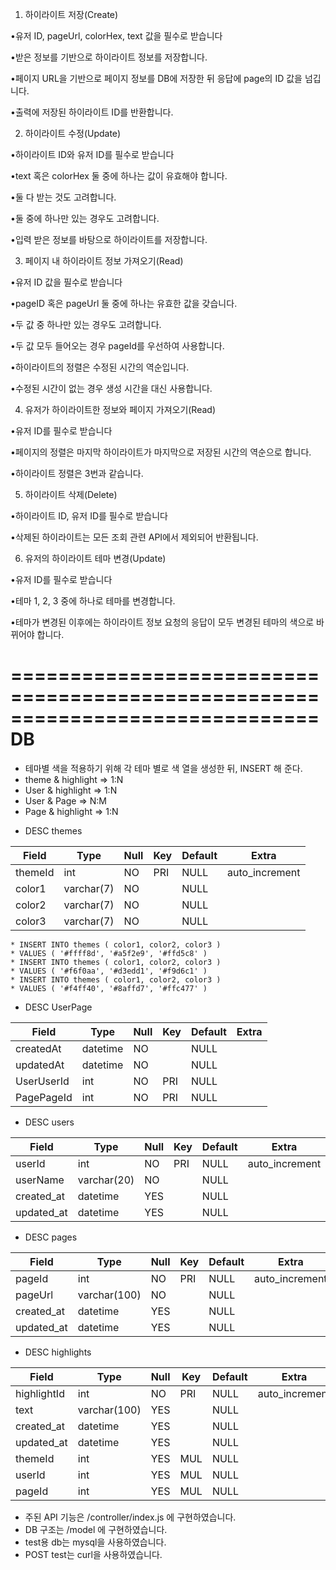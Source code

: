 1. 하이라이트 저장(Create)

•유저 ID, pageUrl, colorHex, text 값을 필수로 받습니다

•받은 정보를 기반으로 하이라이트 정보를 저장합니다.

•페이지 URL을 기반으로 페이지 정보를 DB에 저장한 뒤 응답에 page의 ID 값을 넘깁니다.

•출력에 저장된 하이라이트 ID를 반환합니다.


2. 하이라이트 수정(Update)

•하이라이트 ID와 유저 ID를 필수로 받습니다

•text 혹은 colorHex 둘 중에 하나는 값이 유효해야 합니다.

•둘 다 받는 것도 고려합니다.

•둘 중에 하나만 있는 경우도 고려합니다.

•입력 받은 정보를 바탕으로 하이라이트를 저장합니다.



3. 페이지 내 하이라이트 정보 가져오기(Read)

•유저 ID 값을 필수로 받습니다

•pageID 혹은 pageUrl 둘 중에 하나는 유효한 값을 갖습니다.

•두 값 중 하나만 있는 경우도 고려합니다.

•두 값 모두 들어오는 경우 pageId를 우선하여 사용합니다.

•하이라이트의 정렬은 수정된 시간의 역순입니다.

•수정된 시간이 없는 경우 생성 시간을 대신 사용합니다.



4. 유저가 하이라이트한 정보와 페이지 가져오기(Read)

•유저 ID를 필수로 받습니다

•페이지의 정렬은 마지막 하이라이트가 마지막으로 저장된 시간의 역순으로 합니다.

•하이라이트 정렬은 3번과 같습니다.



5. 하이라이트 삭제(Delete)

•하이라이트 ID, 유저 ID를 필수로 받습니다

•삭제된 하이라이트는 모든 조회 관련 API에서 제외되어 반환됩니다.



6. 유저의 하이라이트 테마 변경(Update)

•유저 ID를 필수로 받습니다

•테마 1, 2, 3 중에 하나로 테마를 변경합니다.

•테마가 변경된 이후에는 하이라이트 정보 요청의 응답이 모두 변경된 테마의 색으로 바뀌어야 합니다.



==============================================================================
DB
==

- 테마별 색을 적용하기 위해 각 테마 별로 색 열을 생성한 뒤, INSERT 해 준다.
- theme & highlight => 1:N
- User & highlight => 1:N
- User & Page => N:M
- Page & highlight => 1:N


* DESC themes

| Field   | Type       | Null | Key | Default | Extra          |
|---------|------------|------|-----|---------|----------------|
| themeId | int        | NO   | PRI | NULL    | auto_increment |
| color1  | varchar(7) | NO   |     | NULL    |                |
| color2  | varchar(7) | NO   |     | NULL    |                |
| color3  | varchar(7) | NO   |     | NULL    |                |


    * INSERT INTO themes ( color1, color2, color3 )
    * VALUES ( '#ffff8d', '#a5f2e9', '#ffd5c8' )
    * INSERT INTO themes ( color1, color2, color3 )
    * VALUES ( '#f6f0aa', '#d3edd1', '#f9d6c1' )
    * INSERT INTO themes ( color1, color2, color3 )
    * VALUES ( '#f4ff40', '#8affd7', '#ffc477' )


* DESC UserPage

| Field      | Type     | Null | Key | Default | Extra |
|------------|----------|------|-----|---------|-------|
| createdAt  | datetime | NO   |     | NULL    |       |
| updatedAt  | datetime | NO   |     | NULL    |       |
| UserUserId | int      | NO   | PRI | NULL    |       |
| PagePageId | int      | NO   | PRI | NULL    |       |


* DESC users

| Field      | Type        | Null | Key | Default | Extra          |
|------------|-------------|------|-----|---------|----------------|
| userId     | int         | NO   | PRI | NULL    | auto_increment |
| userName   | varchar(20) | NO   |     | NULL    |                |
| created_at | datetime    | YES  |     | NULL    |                |
| updated_at | datetime    | YES  |     | NULL    |                |


* DESC pages  

| Field      | Type         | Null | Key | Default | Extra          |
|------------|--------------|------|-----|---------|----------------|
| pageId     | int          | NO   | PRI | NULL    | auto_increment |
| pageUrl    | varchar(100) | NO   |     | NULL    |                |
| created_at | datetime     | YES  |     | NULL    |                |
| updated_at | datetime     | YES  |     | NULL    |                |


* DESC highlights

| Field       | Type         | Null | Key | Default | Extra          |
|-------------|--------------|------|-----|---------|----------------|
| highlightId | int          | NO   | PRI | NULL    | auto_increment |
| text        | varchar(100) | YES  |     | NULL    |                |
| created_at  | datetime     | YES  |     | NULL    |                |
| updated_at  | datetime     | YES  |     | NULL    |                |
| themeId     | int          | YES  | MUL | NULL    |                |
| userId      | int          | YES  | MUL | NULL    |                |
| pageId      | int          | YES  | MUL | NULL    |                |

* 주된 API 기능은 /controller/index.js 에 구현하였습니다.
* DB 구조는 /model 에 구현하였습니다.
* test용 db는 mysql을 사용하였습니다.
* POST test는 curl을 사용하였습니다.
